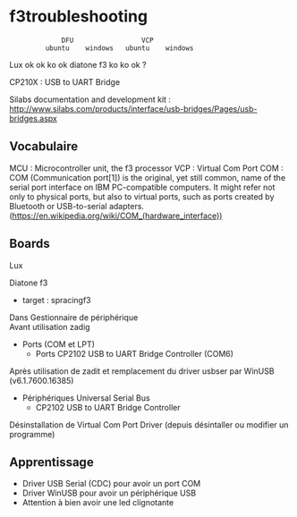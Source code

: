 # f3troubleshooting

                 DFU                 VCP
			 ubuntu    windows   ubuntu    windows
Lux            ok        ok        ko         ok
diatone f3     ko        ko        ok          ?


CP210X : USB to UART Bridge

Silabs documentation and development kit : http://www.silabs.com/products/interface/usb-bridges/Pages/usb-bridges.aspx

## Vocabulaire

MCU : Microcontroller unit, the f3 processor
VCP : Virtual Com Port
COM : COM (Communication port[1]) is the original, yet still common, name of the serial port interface on IBM PC-compatible computers. It might refer not only to physical ports, but also to virtual ports, such as ports created by Bluetooth or USB-to-serial adapters. (https://en.wikipedia.org/wiki/COM_(hardware_interface))

## Boards

Lux

Diatone f3
  - target : spracingf3

Dans Gestionnaire de périphérique  
  Avant utilisation zadig
  - Ports (COM et LPT)
    - Ports CP2102 USB to UART Bridge Controller (COM6)
  
Après utilisation de zadit et remplacement du driver usbser par WinUSB (v6.1.7600.16385)
  - Périphériques Universal Serial Bus
    - CP2102 USB to UART Bridge Controller
	
Désinstallation de Virtual Com Port Driver (depuis désintaller ou modifier un programme)
	
## Apprentissage

* Driver USB Serial (CDC) pour avoir un port COM
* Driver WinUSB pour avoir un périphérique USB
* Attention à bien avoir une led clignotante
  
